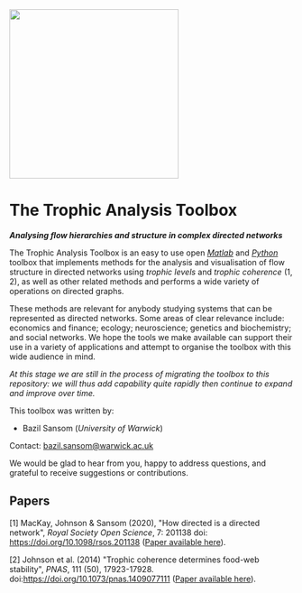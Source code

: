 <img src="TAT_logo.png" width="300"/>

# The Trophic Analysis Toolbox
***Analysing flow hierarchies and structure in complex directed networks***

The Trophic Analysis Toolbox is an easy to use open [*Matlab*](https://github.com/BazilSansom/How-directed-is-a-directed-network/tree/master/Matlab_files) and [*Python*](https://github.com/BazilSansom/How-directed-is-a-directed-network/tree/master/Python_files) toolbox that implements methods for the analysis and visualisation of flow structure in directed networks using *trophic levels* and *trophic coherence* (1, 2), as well as other related methods and performs a wide variety of operations on directed graphs.

These methods are relevant for anybody studying systems that can be represented as directed networks. Some areas of clear relevance include: economics and finance; ecology; neuroscience; genetics and biochemistry; and social networks. We hope the tools we make available can support their use in a variety of applications and attempt to organise the toolbox with this wide audience in mind.

*At this stage we are still in the process of migrating the toolbox to this repository: we will thus add capability quite rapidly then continue to expand and improve over time.*

This toolbox was written by:
- Bazil Sansom (*University of Warwick*)

Contact: bazil.sansom@warwick.ac.uk

We would be glad to hear from you, happy to address questions, and grateful to receive suggestions or contributions.

## Papers

[1] MacKay, Johnson & Sansom (2020), "How directed is a directed network", *Royal Society Open Science*, 7: 201138 doi: https://doi.org/10.1098/rsos.201138 ([Paper available here](https://doi.org/10.1098/rsos.201138)).

[2] Johnson et al. (2014) "Trophic coherence determines food-web stability", *PNAS*, 111 (50), 17923-17928. doi:https://doi.org/10.1073/pnas.1409077111 ([Paper available here](https://doi.org/10.1073/pnas.1409077111)).
